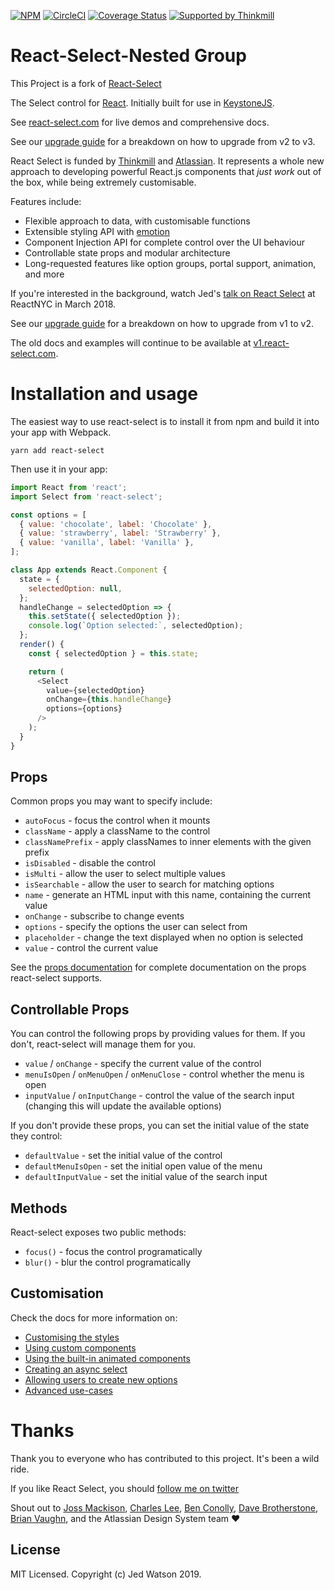 [![NPM](https://img.shields.io/npm/v/react-select-nested-group.svg)](https://www.npmjs.com/package/react-select-nested-group)
[![CircleCI](https://circleci.com/gh/JedWatson/react-select/tree/master.svg?style=shield)](https://circleci.com/gh/JedWatson/react-select/tree/master)
[![Coverage Status](https://coveralls.io/repos/JedWatson/react-select/badge.svg?branch=master&service=github)](https://coveralls.io/github/JedWatson/react-select?branch=master)
[![Supported by Thinkmill](https://thinkmill.github.io/badge/heart.svg)](http://thinkmill.com.au/?utm_source=github&utm_medium=badge&utm_campaign=react-select)

# React-Select-Nested Group

This Project is a fork of [React-Select](https://www.npmjs.com/package/react-select)


The Select control for [React](https://reactjs.com). Initially built for use in [KeystoneJS](http://www.keystonejs.com).

See [react-select.com](https://www.react-select.com) for live demos and comprehensive docs.

See our [upgrade guide](https://github.com/JedWatson/react-select/issues/3585) for a breakdown on how to upgrade from v2 to v3.

React Select is funded by [Thinkmill](https://www.thinkmill.com.au) and [Atlassian](https://atlaskit.atlassian.com). It represents a whole new approach to developing powerful React.js components that _just work_ out of the box, while being extremely customisable.

Features include:

- Flexible approach to data, with customisable functions
- Extensible styling API with [emotion](https://emotion.sh)
- Component Injection API for complete control over the UI behaviour
- Controllable state props and modular architecture
- Long-requested features like option groups, portal support, animation, and more

If you're interested in the background, watch Jed's [talk on React Select](https://youtu.be/Eb2wy-HNGMo) at ReactNYC in March 2018.

See our [upgrade guide](https://react-select.com/upgrade-guide) for a breakdown on how to upgrade from v1 to v2.

The old docs and examples will continue to be available at [v1.react-select.com](https://v1.react-select.com).

# Installation and usage

The easiest way to use react-select is to install it from npm and build it into your app with Webpack.

```
yarn add react-select
```

Then use it in your app:

```js
import React from 'react';
import Select from 'react-select';

const options = [
  { value: 'chocolate', label: 'Chocolate' },
  { value: 'strawberry', label: 'Strawberry' },
  { value: 'vanilla', label: 'Vanilla' },
];

class App extends React.Component {
  state = {
    selectedOption: null,
  };
  handleChange = selectedOption => {
    this.setState({ selectedOption });
    console.log(`Option selected:`, selectedOption);
  };
  render() {
    const { selectedOption } = this.state;

    return (
      <Select
        value={selectedOption}
        onChange={this.handleChange}
        options={options}
      />
    );
  }
}
```

## Props

Common props you may want to specify include:

- `autoFocus` - focus the control when it mounts
- `className` - apply a className to the control
- `classNamePrefix` - apply classNames to inner elements with the given prefix
- `isDisabled` - disable the control
- `isMulti` - allow the user to select multiple values
- `isSearchable` - allow the user to search for matching options
- `name` - generate an HTML input with this name, containing the current value
- `onChange` - subscribe to change events
- `options` - specify the options the user can select from
- `placeholder` - change the text displayed when no option is selected
- `value` - control the current value

See the [props documentation](https://www.react-select.com/props) for complete documentation on the props react-select supports.

## Controllable Props

You can control the following props by providing values for them. If you don't, react-select will manage them for you.

- `value` / `onChange` - specify the current value of the control
- `menuIsOpen` / `onMenuOpen` / `onMenuClose` - control whether the menu is open
- `inputValue` / `onInputChange` - control the value of the search input (changing this will update the available options)

If you don't provide these props, you can set the initial value of the state they control:

- `defaultValue` - set the initial value of the control
- `defaultMenuIsOpen` - set the initial open value of the menu
- `defaultInputValue` - set the initial value of the search input

## Methods

React-select exposes two public methods:

- `focus()` - focus the control programatically
- `blur()` - blur the control programatically

## Customisation

Check the docs for more information on:

- [Customising the styles](https://www.react-select.com/styles)
- [Using custom components](https://www.react-select.com/components)
- [Using the built-in animated components](https://www.react-select.com/home#animated-components)
- [Creating an async select](https://www.react-select.com/async)
- [Allowing users to create new options](https://www.react-select.com/creatable)
- [Advanced use-cases](https://www.react-select.com/advanced)

# Thanks

Thank you to everyone who has contributed to this project. It's been a wild ride.

If you like React Select, you should [follow me on twitter](https://twitter.com/jedwatson)

Shout out to [Joss Mackison](https://github.com/jossmac), [Charles Lee](https://github.com/gwyneplaine), [Ben Conolly](https://github.com/Noviny), [Dave Brotherstone](https://github.com/bruderstein), [Brian Vaughn](https://github.com/bvaughn), and the Atlassian Design System team ❤️

## License

MIT Licensed. Copyright (c) Jed Watson 2019.

